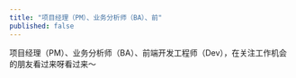 ```yaml
---
title: "项目经理（PM）、业务分析师（BA）、前"
published: false
---
```

项目经理（PM）、业务分析师（BA）、前端开发工程师（Dev），在关注工作机会的朋友看过来呀看过来～